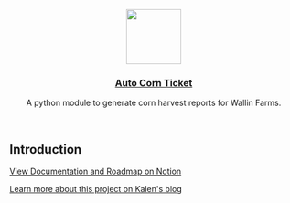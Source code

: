 <p align="center">
  <a href="https://wallinfarms.us">
    <img src="https://kalenwallin.notion.site/image/https%3A%2F%2Fs3-us-west-2.amazonaws.com%2Fsecure.notion-static.com%2Fbfe12e56-754d-49b4-8922-9aceffba75be%2Fcorn.png?table=block&id=d448045d-dbac-4145-aaef-3c16c1a07417&spaceId=cd70831b-555b-4b5b-8a91-01b5143fa3c2&width=250&userId=&cache=v2" height="96">
    <h3 align="center">Auto Corn Ticket</h3>
  </a>
</p>

<p align="center">A python module to generate corn harvest reports for Wallin Farms.</p>

<br/>

## Introduction

[View Documentation and Roadmap on Notion](https://kalenwallin.notion.site/Auto-Corn-Ticket-Invoice-d448045ddbac4145aaef3c16c1a07417?pvs=4)

[Learn more about this project on Kalen's blog](https://blog.kalenwallin.com/auto-corn-ticket)
